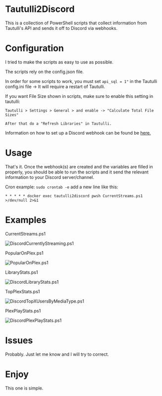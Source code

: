 # Tautulli2Discord
This is a collection of PowerShell scripts that collect information from Tautulli's API and sends it off to Discord via webhooks.

# Configuration
I tried to make the scripts as easy to use as possible.

The scripts rely on the config.json file.

In order for some scripts to work, you must set `api_sql = 1"` in the Tautulli config.ini file -> It will require a restart of Tautulli.

If you want File Size shown in scripts, make sure to enable this setting in tautulli:
```
Tautulli > Settings > General > and enable -> "Calculate Total File Sizes"

After that do a "Refresh Libraries" in Tautulli.
```


Information on how to set up a Discord webhook can be found be [here.](https://support.discord.com/hc/en-us/articles/228383668-Intro-to-Webhooks)

# Usage
That's it. Once the webhook(s) are created and the variables are filled in properly, you should be able to run the scripts and it send the relevant information to your Discord server/channel.

Cron example:
```sudo crontab -e```
add a new line like this:

```# Current Streams
* * * * * docker exec tautulli2discord pwsh CurrentStreams.ps1 >/dev/null 2>&1
```

# Examples
CurrentStreams.ps1

![DiscordCurrentlyStreaming.ps1](https://i.imgur.com/pDA3Tvs.png)

PopularOnPlex.ps1

![PopularOnPlex.ps1](https://i.imgur.com/MpEhVWJ.png)

LibraryStats.ps1

![DiscordLibraryStats.ps1](https://i.imgur.com/ghONij6.png)

TopPlexStats.ps1

![DiscordTopXUsersByMediaType.ps1](https://i.imgur.com/0SNBXA9.png)

PlexPlayStats.ps1

![DiscordPlexPlayStats.ps1](https://i.imgur.com/EQ5kF22.png)

# Issues
Probably. Just let me know and I will try to correct.

# Enjoy
This one is simple.

